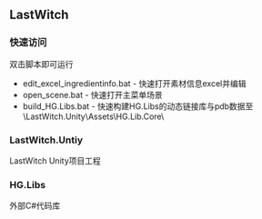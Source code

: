 ## LastWitch

### 快速访问

双击脚本即可运行

* edit_excel_ingredientinfo.bat - 快速打开素材信息excel并编辑
* open_scene.bat - 快速打开主菜单场景
* build_HG.Libs.bat - 快速构建HG.Libs的动态链接库与pdb数据至 \LastWitch.Unity\Assets\HG.Lib.Core\

### LastWitch.Untiy

LastWitch Unity项目工程

### HG.Libs

外部C#代码库

